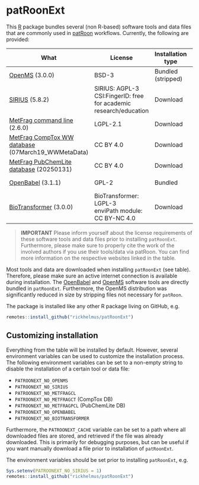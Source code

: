 # patRoonExt

This [R] package bundles several (non R-based) software tools and data files that are commonly used in [patRoon]
workflows. Currently, the following are provided:

What                     |  License                                   | Installation type      | OS
------------------------ | ------------------------------------------ | ---------------------- | ---------------------
[OpenMS] (3.0.0)         | BSD-3                                      | Bundled (stripped)     | Windows (x86-64)
[SIRIUS] (5.8.2)         | SIRIUS: AGPL-3 <br> CSI:FingerID: free for academic research/education | Download | Windows, Linux, macOS
[MetFrag command line](MetFragCL) (2.6.0) | LGPL-2.1                      | Download               | All
[MetFrag CompTox WW database](MetFragCT) (07March19_WWMetaData) | CC BY 4.0              | Download               | All
[MetFrag PubChemLite database](MetFragPCL) (20250131) | CC BY 4.0            | Download               | All
[OpenBabel] (3.1.1)      | GPL-2                                      | Bundled                | Windows (x86-64)
[BioTransformer] (3.0.0) | BioTransformer: LGPL-3 <br> enviPath module: CC BY-NC 4.0 | Download | All

> **IMPORTANT** Please inform yourself about the license requirements of these software tools and data files prior to installing `patRoonExt`. Furthermore, please make sure to properly cite the work of the involved authors if you use their tools/data via patRoon. You can find more information on the respective websites linked in the table.

Most tools and data are downloaded when installing `patRoonExt` (see table). Therefore, please make sure an active internet connection is available during installation. The [OpenBabel] and [OpenMS] software tools are directly bundled in `patRoonExt`. Furthermore, the OpenMS distribution was significantly reduced in size by stripping files not necessary for `patRoon`.

The package is installed like any other R package living on GitHub, e.g.

```R
remotes::install_github("rickhelmus/patRoonExt")
```

## Customizing installation

Everything from the table will be installed by default. However, several environment variables can be used to customize
the installation process. The following environment variables can be set to a non-empty string to disable the
installation of a certain tool or data file:

* `PATROONEXT_NO_OPENMS`
* `PATROONEXT_NO_SIRIUS`
* `PATROONEXT_NO_METFRAGCL`
* `PATROONEXT_NO_METFRAGCT` (CompTox DB)
* `PATROONEXT_NO_METFRAGPCL` (PubChemLite DB)
* `PATROONEXT_NO_OPENBABEL`
* `PATROONEXT_NO_BIOTRANSFORMER`

Furthermore, the `PATROONEXT_CACHE` variable can be set to a path where all downloaded files are stored, and retrieved
if the file was already downloaded. This is primarily for debugging purposes, but can be useful if you want manually
download a file prior to installation of `patRoonExt`.

The environment variables should be set prior to installing `patRoonExt`, e.g.

```R
Sys.setenv(PATROONEXT_NO_SIRIUS = 1)
remotes::install_github("rickhelmus/patRoonExt")
```


[R]: https://www.r-project.org/
[patRoon]: https://rickhelmus.github.io/patRoon/
[OpenMS]: http://openms.de/
[SIRIUS]: https://bio.informatik.uni-jena.de/software/sirius/
[MetFragCL]: http://ipb-halle.github.io/MetFrag/projects/metfragcl/
[MetFragCT]: https://zenodo.org/record/3472781
[MetFragPCL]: https://zenodo.org/record/8191746
[OpenBabel]: https://github.com/openbabel/openbabel
[BioTransformer]: https://bitbucket.org/djoumbou/biotransformer/src/master/
